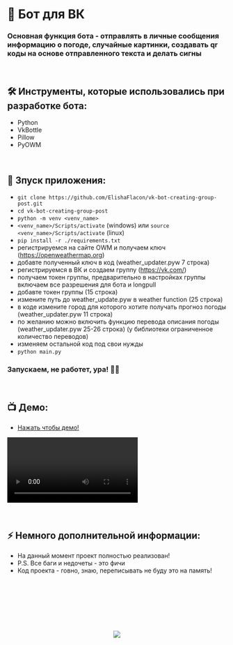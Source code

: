 <h1> 
     👾 Бот для ВК
</h1>

<h3>
Основная функция бота -  отправлять в личные сообщения информацию о погоде, случайные картинки, создавать qr коды на основе отправленного текста и делать сигны
</h3>



</br>



<h2>
  🛠️ Инструменты, которые использовались при разработке бота:
</h2>

- Python
- VkBottle
- Pillow
- PyOWM




</br>



<h2>
  🚀 Зпуск приложения:
</h2>

- `git clone https://github.com/ElishaFlacon/vk-bot-creating-group-post.git`
- `cd vk-bot-creating-group-post`
- `python -m venv <venv_name>`
- `<venv_name>/Scripts/activate` (windows) или `source <venv_name>/Scripts/activate` (linux)
- `pip install -r ./requirements.txt`
- регистрируемся на сайте OWM и получаем ключ (https://openweathermap.org)
- добавте полученный ключ в код (weather_updater.pyw 7 строка)
- регистрируемся в ВК и создаем группу (https://vk.com/)
- получаем токен группы, предварительно в настройках группы включаем все разрешения для бота и longpull
- добавте токен группы (15 строка)
- измените путь до weather_update.pyw в weather function (25 строка)
- в коде измените город для которого хотите получать прогноз погоды (weather_updater.pyw 11 строка)
- по желанию можно включить функцию перевода описания погоды (weather_updater.pyw 25-26 строка) (у библиотеки ограниченное количество переводов)
- изменяем остальной код под свои нужды
- `python main.py`
<h3>
    Запускаем, не работет, ура! 🗿🚬
</h3>


</br>



<h2>
 📺 Демо:
</h2>

- <a href="https://github-production-user-asset-6210df.s3.amazonaws.com/83610362/233343029-6000ecc6-cf45-464f-b813-b5fc264ab1a6.mp4">Нажать чтобы демо!</a>

<p aligh="center">
<video src="https://github-production-user-asset-6210df.s3.amazonaws.com/83610362/233343029-6000ecc6-cf45-464f-b813-b5fc264ab1a6.mp4" />
</p>



</br>



<h2>
⚡ Немного дополнительной информации:
</h2>

- На данный момент проект полностью реализован!
- P.S. Все баги и недочеты - это фичи
- Код проекта - говно, знаю, переписывать не буду это на память!




<br/>
<br/>
<br/>
<br/>
<br/>
<br/>



<p align="center">
  <img src="https://capsule-render.vercel.app/api?type=waving&color=d179b8&height=64&section=footer"/>
</p>

